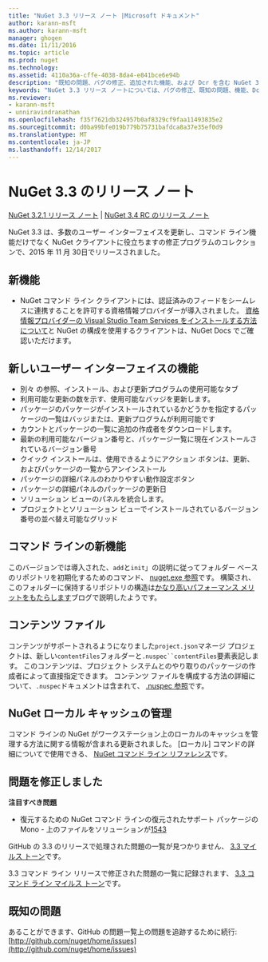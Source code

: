 ```yaml
---
title: "NuGet 3.3 リリース ノート |Microsoft ドキュメント"
author: karann-msft
ms.author: karann-msft
manager: ghogen
ms.date: 11/11/2016
ms.topic: article
ms.prod: nuget
ms.technology: 
ms.assetid: 4110a36a-cffe-4038-8da4-e841bce6e94b
description: "既知の問題、バグの修正、追加された機能、および Dcr を含む NuGet 3.3 のリリース ノートです。"
keywords: "NuGet 3.3 リリース ノートについては、バグの修正、既知の問題、機能、Dcr を追加します。"
ms.reviewer:
- karann-msft
- unniravindranathan
ms.openlocfilehash: f35f7621db324957b0af8329cf9faa11493835e2
ms.sourcegitcommit: d0ba99bfe019b779b75731bafdca8a37e35ef0d9
ms.translationtype: MT
ms.contentlocale: ja-JP
ms.lasthandoff: 12/14/2017
---
```

# <a name="nuget-33-release-notes"></a>NuGet 3.3 のリリース ノート

[NuGet 3.2.1 リリース ノート](../release-notes/nuget-3.2.1.md) | [NuGet 3.4 RC のリリース ノート](../release-notes/nuget-3.4-RC.md)

NuGet 3.3 は、多数のユーザー インターフェイスを更新し、コマンド ライン機能だけでなく NuGet クライアントに役立ちますの修正プログラムのコレクションで、2015 年 11 月 30日でリリースされました。

## <a name="new-features"></a>新機能

* NuGet コマンド ライン クライアントには、認証済みのフィードをシームレスに連携することを許可する資格情報プロバイダーが導入されました。 [資格情報プロバイダーの Visual Studio Team Services をインストールする方法について](../API/nuget-exe-Credential-Providers.md)と NuGet の構成を使用するクライアントは、NuGet Docs でご確認いただけます。

## <a name="new-user-interface-features"></a>新しいユーザー インターフェイスの機能

* 別々 の参照、インストール、および更新プログラムの使用可能なタブ
* 利用可能な更新の数を示す、使用可能なバッジを更新します。
* パッケージのパッケージがインストールされているかどうかを指定するパッケージの一覧はバッジまたは、更新プログラムが利用可能です
* カウントとパッケージの一覧に追加の作成者をダウンロードします。
* 最新の利用可能なバージョン番号と、パッケージ一覧に現在インストールされているバージョン番号
* クイック インストールは、使用できるようにアクション ボタンは、更新、およびパッケージの一覧からアンインストール
* パッケージの詳細パネルのわかりやすい動作設定ボタン
* パッケージの詳細パネルのパッケージの更新日
* ソリューション ビューのパネルを統合します。
* プロジェクトとソリューション ビューでインストールされているバージョン番号の並べ替え可能なグリッド

## <a name="new-command-line-features"></a>コマンド ラインの新機能

このバージョンでは導入された、`add`と`init`」の説明に従ってフォルダー ベースのリポジトリを初期化するためのコマンド、 [nuget.exe 参照](../tools/nuget-exe-cli-reference.md)です。 構築され、このフォルダーに保持するリポジトリの構造は[かなり高いパフォーマンス メリットをもたらします](http://blog.nuget.org/20150922/Accelerate-Package-Source.html)ブログで説明したようです。

## <a name="contentfiles"></a>コンテンツ ファイル

コンテンツがサポートされるようになりました`project.json`マネージ プロジェクトは、新しい`contentFiles`フォルダーと`.nuspec``contentFiles`要素表記します。  このコンテンツは、プロジェクト システムとのやり取りのパッケージの作成者によって直接指定できます。  コンテンツ ファイルを構成する方法の詳細について、`.nuspec`ドキュメントは含まれて、 [.nuspec 参照](../schema/nuspec.md)です。

## <a name="nuget-locals-cache-management"></a>NuGet ローカル キャッシュの管理

コマンド ラインの NuGet がワークステーション上のローカルのキャッシュを管理する方法に関する情報が含まれる更新されました。  [ローカル] コマンドの詳細についてで使用できる、 [NuGet コマンド ライン リファレンス](../tools/cli-ref-locals.md)です。

## <a name="fixed-issues"></a>問題を修正しました

**注目すべき問題**

* 復元するための NuGet コマンド ラインの復元されたサポート パッケージの Mono - 上のファイルをソリューションが[1543](https://github.com/NuGet/Home/issues/1543)

GitHub の 3.3 のリリースで処理された問題の一覧が見つかりません、 [3.3 マイルス トーン](https://github.com/NuGet/Home/issues?q=is%3Aissue+milestone%3A3.3.0+is%3Aclosed)です。

3.3 コマンド ライン リリースで修正された問題の一覧に記録されます、 [3.3 コマンド ライン マイルス トーン](https://github.com/NuGet/Home/issues?q=is%3Aissue+is%3Aclosed+milestone%3A3.3.0-commandline)です。

## <a name="known-issues"></a>既知の問題

あることができます、GitHub の問題一覧上の問題を追跡するために続行: [http://github.com/nuget/home/issues](http://github.com/nuget/home/issues)